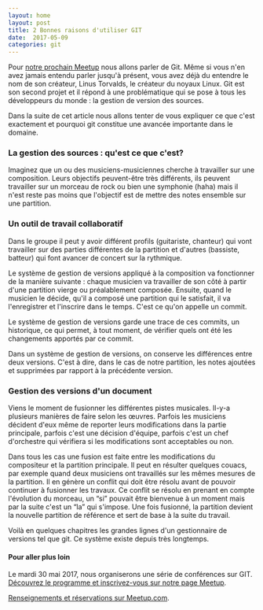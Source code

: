 ```yaml
---
layout: home
layout: post
title: 2 Bonnes raisons d'utiliser GIT
date:  2017-05-09
categories: git
---
```


Pour [notre prochain Meetup][meetup] nous allons parler de Git. Même si vous n'en avez jamais entendu parler jusqu'à présent, vous avez déjà du entendre le nom de son créateur, Linus Torvalds, le créateur du noyaux Linux. Git est son second projet et il répond à une problématique qui se pose à tous les développeurs du monde : la gestion de version des sources. 

Dans la suite de cet article nous allons tenter de vous expliquer ce que c'est exactement et pourquoi git constitue une avancée importante dans le domaine.

### La gestion des sources : qu'est ce que c'est?

Imaginez que un ou des musiciens-musiciennes cherche à travailler sur une composition. Leurs objectifs peuvent-être très différents, ils peuvent travailler sur un morceau de rock ou bien une symphonie (haha) mais il n'est reste pas moins que l'objectif est de mettre des notes ensemble sur une partition. 

### Un outil de travail collaboratif

Dans le groupe il peut y avoir différent profils (guitariste, chanteur) qui vont travailler sur des parties différentes de la partition et d'autres (bassiste, batteur) qui font avancer de concert sur la rythmique.

Le système de gestion de versions appliqué à la composition va fonctionner de la manière suivante : chaque musicien va travailler de son côté à partir d'une partition vierge ou préalablement composée. Ensuite, quand le musicien le décide, qu'il a composé une partition qui le satisfait, il va l'enregistrer et l'inscrire dans le temps. C'est ce qu'on appelle un commit.

Le système de gestion de versions garde une trace de ces commits, un historique, ce qui permet, à tout moment, de vérifier quels ont été les changements apportés par ce commit. 

Dans un système de gestion de versions, on conserve les différences entre deux versions. C'est à dire, dans le cas de notre partition, les notes ajoutées et supprimées par rapport à la précédente version.

### Gestion des versions d'un document

Viens le moment de fusionner les différentes pistes musicales. Il-y-a plusieurs manières de faire selon les œuvres. Parfois les musiciens décident d'eux même de reporter leurs modifications dans la partie principale, parfois c'est une décision d'équipe, parfois c'est un chef d'orchestre qui vérifiera si les modifications sont acceptables ou non.

Dans tous les cas une fusion est faite entre les modifications du compositeur et la partition principale. Il peut en résulter quelques couacs, par exemple quand deux musiciens ont travaillés sur les mêmes mesures de la partition. Il en génère un conflit qui doit être résolu avant de pouvoir continuer à fusionner les travaux. Ce conflit se résolu en prenant en compte l'évolution du morceau, un “si” pouvait être bienvenue à un moment mais par la suite c'est un “la” qui s'impose. Une fois fusionné, la partition devient la nouvelle partition de référence et sert de base à la suite du travail.

Voilà en quelques chapitres les grandes lignes d'un gestionnaire de versions tel que git. Ce système existe depuis très longtemps.

#### Pour aller plus loin

Le mardi 30 mai 2017, nous organiserons une série de conférences sur GIT. [Découvrez le programme et inscrivez-vous sur notre page Meetup][meetup].

[Renseignements et réservations sur Meetup.com][meetup].

[meetup]: https://www.meetup.com/fr-FR/Montpellier-PHP-Meetup/events/239299792/
